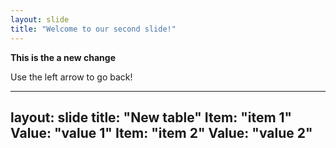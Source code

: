 ```yaml
---
layout: slide
title: "Welcome to our second slide!"
---
```


<b>This is the a new change</b>

Use the left arrow to go back!

---
layout: slide
title: "New table"
Item: "item 1"
Value: "value 1"
Item: "item 2"
Value: "value 2"
---
